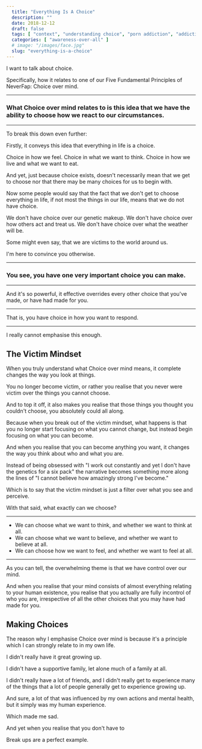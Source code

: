 ```yaml
---
  title: "Everything Is A Choice"
  description: ""
  date: 2018-12-12
  draft: false
  tags: [ "context", "understanding choice", "porn addiction", "addiction", "awareness", "nofap", "neverfap", "neverfap deluxe" ]
  categories: [ "awareness-over-all" ]
  # image: "/images/face.jpg"
  slug: "everything-is-a-choice"
---
```




I want to talk about choice.

Specifically, how it relates to one of our Five Fundamental Principles of NeverFap: Choice over mind.

<hr />

### What Choice over mind relates to is this idea that we have the ability to choose how we react to our circumstances. 

<hr />

To break this down even further: 

Firstly, it conveys this idea that everything in life is a choice.

Choice in how we feel. Choice in what we want to think. Choice in how we live and what we want to eat.

And yet, just because choice exists, doesn't necessarily mean that we get to choose nor that there may be many choices for us to begin with.

Now some people would say that the fact that we don't get to choose everything in life, if not most the things in our life, means that we do not have choice. 

We don't have choice over our genetic makeup. We don't have choice over how others act and treat us. We don't have choice over what the weather will be.

Some might even say, that we are victims to the world around us. 

I'm here to convince you otherwise.

<hr />

### You see, you have one very important choice you can make.

<hr />

And it's so powerful, it effective overrides every other choice that you've made, or have had made for you. 

<hr />

That is, you have choice in how you want to respond.

<hr />

I really cannot emphasise this enough. 

## The Victim Mindset

When you truly understand what Choice over mind means, it complete changes the way you look at things. 

You no longer become victim, or rather you realise that you never were victim over the things you cannot choose.

And to top it off, it also makes you realise that those things you thought you couldn't choose, you absolutely could all along.

Because when you break out of the victim mindset, what happens is that you no longer start focusing on what you cannot change, but instead begin focusing on what you can become.

And when you realise that you can become anything you want, it changes the way you think about who and what you are. 

Instead of being obsessed with "I work out constantly and yet I don't have the genetics for a six pack" the narrative becomes something more along the lines of "I cannot believe how amazingly strong I've become."

Which is to say that the victim mindset is just a filter over what you see and perceive. 

With that said, what exactly can we choose?

<hr />

- We can choose what we want to think, and whether we want to think at all. 
- We can choose what we want to believe, and whether we want to believe at all. 
- We can choose how we want to feel, and whether we want to feel at all.

<hr />

As you can tell, the overwhelming theme is that we have control over our mind.

And when you realise that your mind consists of almost everything relating to your human existence, you realise that you actually are fully incontrol of who you are, irrespective of all the other choices that you may have had made for you.

## Making Choices

The reason why I emphasise Choice over mind is because it's a principle which I can strongly relate to in my own life. 

I didn't really have it great growing up.

I didn't have a supportive family, let alone much of a family at all. 

I didn't really have a lot of friends, and I didn't really get to experience many of the things that a lot of people generally get to experience growing up. 

And sure, a lot of that was influenced by my own actions and mental health, but it simply was my human experience.

Which made me sad.

And yet when you realise that you don't have to 


Break ups are a perfect example. 




